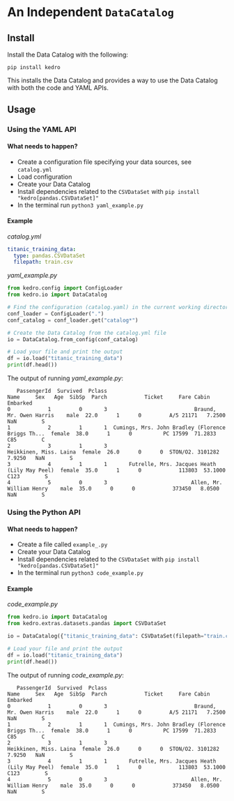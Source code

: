 # An Independent `DataCatalog`

## Install

Install the Data Catalog with the following:
```commandline
pip install kedro
```

This installs the Data Catalog and provides a way to use the Data Catalog with both the code and YAML APIs.

## Usage

### Using the YAML API

#### What needs to happen?
- Create a configuration file specifying your data sources, see `catalog.yml`
- Load configuration
- Create your Data Catalog
- Install dependencies related to the `CSVDataSet` with `pip install "kedro[pandas.CSVDataSet]"`
- In the terminal run `python3 yaml_example.py`

#### Example
_catalog.yml_
```yaml
titanic_training_data:
  type: pandas.CSVDataSet
  filepath: train.csv
```

*yaml_example.py*
```python
from kedro.config import ConfigLoader
from kedro.io import DataCatalog

# Find the configuration (catalog.yaml) in the current working directory and load it
conf_loader = ConfigLoader(".")
conf_catalog = conf_loader.get("catalog*")

# Create the Data Catalog from the catalog.yml file
io = DataCatalog.from_config(conf_catalog)

# Load your file and print the output
df = io.load("titanic_training_data")
print(df.head())
```

The output of running *yaml_example.py*:

```commandline
   PassengerId  Survived  Pclass                                               Name     Sex   Age  SibSp  Parch            Ticket     Fare Cabin Embarked
0            1         0       3                            Braund, Mr. Owen Harris    male  22.0      1      0         A/5 21171   7.2500   NaN        S
1            2         1       1  Cumings, Mrs. John Bradley (Florence Briggs Th...  female  38.0      1      0          PC 17599  71.2833   C85        C
2            3         1       3                             Heikkinen, Miss. Laina  female  26.0      0      0  STON/O2. 3101282   7.9250   NaN        S
3            4         1       1       Futrelle, Mrs. Jacques Heath (Lily May Peel)  female  35.0      1      0            113803  53.1000  C123        S
4            5         0       3                           Allen, Mr. William Henry    male  35.0      0      0            373450   8.0500   NaN        S
```

### Using the Python API

#### What needs to happen?
- Create a file called `example_.py`
- Create your Data Catalog
- Install dependencies related to the `CSVDataSet` with `pip install "kedro[pandas.CSVDataSet]"`
- In the terminal run `python3 code_example.py`

#### Example
*code_example.py*
```python
from kedro.io import DataCatalog
from kedro.extras.datasets.pandas import CSVDataSet

io = DataCatalog({"titanic_training_data": CSVDataSet(filepath="train.csv")})

# Load your file and print the output
df = io.load("titanic_training_data")
print(df.head())
```

The output of running _code_example.py_:

```commandline
   PassengerId  Survived  Pclass                                               Name     Sex   Age  SibSp  Parch            Ticket     Fare Cabin Embarked
0            1         0       3                            Braund, Mr. Owen Harris    male  22.0      1      0         A/5 21171   7.2500   NaN        S
1            2         1       1  Cumings, Mrs. John Bradley (Florence Briggs Th...  female  38.0      1      0          PC 17599  71.2833   C85        C
2            3         1       3                             Heikkinen, Miss. Laina  female  26.0      0      0  STON/O2. 3101282   7.9250   NaN        S
3            4         1       1       Futrelle, Mrs. Jacques Heath (Lily May Peel)  female  35.0      1      0            113803  53.1000  C123        S
4            5         0       3                           Allen, Mr. William Henry    male  35.0      0      0            373450   8.0500   NaN        S
```